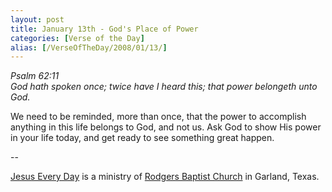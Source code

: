 ```yaml
---
layout: post
title: January 13th - God's Place of Power
categories: [Verse of the Day]
alias: [/VerseOfTheDay/2008/01/13/]
---
```


_Psalm 62:11  
God hath spoken once; twice have I heard this; that power belongeth
unto God._

We need to be reminded, more than once, that the power to
accomplish anything in this life belongs to God, and not us. Ask God
to show His power in your life today, and get ready to see something
great happen.

 --

<a href=http://jesuseveryday.net>Jesus Every Day</a> is a ministry of <a href=http://rodgersbaptist.net>Rodgers Baptist Church</a> in Garland, Texas.
